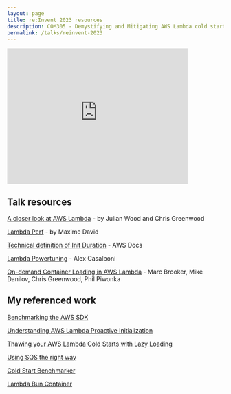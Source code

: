 ```yaml
---
layout: page
title: re:Invent 2023 resources
description: COM305 - Demystifying and Mitigating AWS Lambda cold starts
permalink: /talks/reinvent-2023
---
```


<iframe width="420" height="315" src="https://www.youtube.com/embed/2EDNcPvR45w" frameborder="0" allowfullscreen></iframe>

## Talk resources
[A closer look at AWS Lambda](https://www.youtube.com/watch?v=0_jfH6qijVY) - by Julian Wood and Chris Greenwood

[Lambda Perf](https://maxday.github.io/lambda-perf/) - by Maxime David

[Technical definition of Init Duration](https://docs.aws.amazon.com/lambda/latest/dg/nodejs-logging.html#node-logging-output) - AWS Docs

[Lambda Powertuning](https://github.com/alexcasalboni/aws-lambda-power-tuning) - Alex Casalboni

[On-demand Container Loading in AWS Lambda](https://arxiv.org/pdf/2305.13162.pdf) - Marc Brooker, Mike Danilov, Chris Greenwood, Phil Piwonka

## My referenced work
[Benchmarking the AWS SDK](https://aaronstuyvenberg.com/posts/aws-sdk-comparison)

[Understanding AWS Lambda Proactive Initialization](https://aaronstuyvenberg.com/posts/understanding-proactive-initialization)

[Thawing your AWS Lambda Cold Starts with Lazy Loading](https://aaronstuyvenberg.com/posts/lambda-lazy-loading)

[Using SQS the right way](https://www.youtube.com/watch?v=MCDEBA7asww)

[Cold Start Benchmarker](https://github.com/astuyve/cold-start-benchmarker)

[Lambda Bun Container](https://github.com/astuyve/lambda-bun-container)
